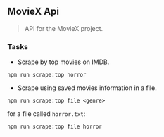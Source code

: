 ## MovieX Api

> API for the MovieX project.

### Tasks

- Scrape by top movies on IMDB.

```
npm run scrape:top horror
```

- Scrape using saved movies information in a file.

```
npm run scrape:top file <genre>
```

for a file called `horror.txt`:

```
npm run scrape:top file horror
```
